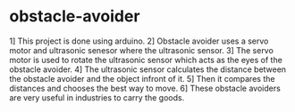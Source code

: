 # obstacle-avoider

1] This project is done using arduino.
2] Obstacle avoider uses a servo motor and ultrasonic senesor where the ultrasonic sensor.
3] The servo motor is used to rotate the ultrasonic sensor which acts as the eyes of the obstacle avoider.
4] The ultrasonic sensor calculates the distance between the obstacle avoider and the object infront of it.
5] Then it compares the distances and chooses the best way to move.
6] These obstacle avoiders are very useful in industries to carry the goods.
